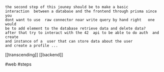 	the second step of this jouney should be to make a basic
	interaction  between a database and the frontend through prisma since you
	dont want to use  raw connector noar write query by hand right   one would 
	be to add element to the database retrieve data and delete data? 
	after that try to interact with the 42  api to be able to do auth  and create
	and instance of a  user that can store data about the user
	and create a profile ...  

		

[[transcending]]
[[backend]]

#web  #steps 